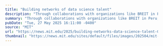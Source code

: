 ```yaml
---
title: "Building networks of data science talent"
description: "Through collaborations with organizations like BREIT in Peru, the MIT Institute for Data, Systems, and Society is upskilling hundreds of learners around the world in data science and machine learning."
summary: "Through collaborations with organizations like BREIT in Peru, the MIT Institute for Data, Systems, and Society is upskilling hundreds of learners around the world in data science and machine learning."
pubDate: "Tue, 27 May 2025 16:11:00 -0400"
source: "MIT"
url: "https://news.mit.edu/2025/building-networks-data-science-talent-0527"
thumbnail: "https://news.mit.edu/sites/default/files/images/202504/mit-breit-idss-killian.jpg"
---
```


